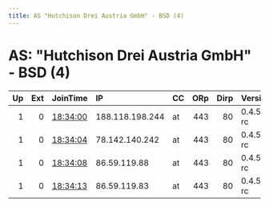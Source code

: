 ```yaml
---
title: AS "Hutchison Drei Austria GmbH" - BSD (4)
---
```


# AS: "Hutchison Drei Austria GmbH" - BSD (4)

|   Up |   Ext | JoinTime                                                                                            | IP              | CC   |   ORp |   Dirp | Version    | Contact                  | Nickname   |   eFamMembers |
|-----:|------:|:----------------------------------------------------------------------------------------------------|:----------------|:-----|------:|-------:|:-----------|:-------------------------|:-----------|--------------:|
|    1 |     0 | [18:34:00](https://metrics.torproject.org/rs.html#details/22ADB26A1CCD88F9F4BDAE88A4A5F4E920715D5B) | 188.118.198.244 | at   |   443 |     80 | 0.4.5.5-rc | 4096R/0x73538126032AD297 | ph3x       |             4 |
|    1 |     0 | [18:34:04](https://metrics.torproject.org/rs.html#details/89E7E614625233D40249E61A2E4136D4F578CF77) | 78.142.140.242  | at   |   443 |     80 | 0.4.5.5-rc | 4096R/0x73538126032AD297 | ph3x       |             4 |
|    1 |     0 | [18:34:08](https://metrics.torproject.org/rs.html#details/347253D1D5246CB1C4CF8088C6982FE77CF7AB9C) | 86.59.119.88    | at   |   443 |     80 | 0.4.5.5-rc | 4096R/0x73538126032AD297 | ph3x       |             4 |
|    1 |     0 | [18:34:13](https://metrics.torproject.org/rs.html#details/F85279EF5F57E6CA1CB871862C3AA1825424ADB9) | 86.59.119.83    | at   |   443 |     80 | 0.4.5.5-rc | 4096R/0x73538126032AD297 | ph3x       |             4 |
